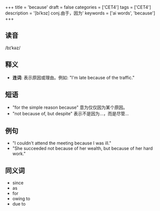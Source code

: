 +++
title = 'because'
draft = false
categories = ['CET4']
tags = ['CET4']
description = '[biˈkɔz] conj.由于，因为'
keywords = ['ai words', 'because']
+++

## 读音
/bɪˈkəz/

## 释义
- **连词**: 表示原因或理由。例如: "I'm late because of the traffic."

## 短语
- "for the simple reason because" 意为仅仅因为某个原因。
- "not because of, but despite" 表示不是因为...，而是尽管...

## 例句
- "I couldn't attend the meeting because I was ill."
- "She succeeded not because of her wealth, but because of her hard work."

## 同义词
- since
- as
- for
- owing to
- due to
